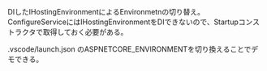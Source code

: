 DIしたIHostingEnvironmentによるEnvironmetnの切り替え。
ConfigureServiceにはIHostingEnvironmentをDIできないので、Startupコンストラクタで取得しておく必要がある。

.vscode/launch.json のASPNETCORE_ENVIRONMENTを切り換えることでデモできる。